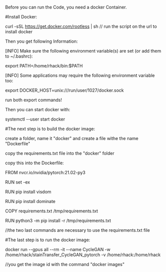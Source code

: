 Before you can run the Code, you need a docker Container.

#Install Docker:

curl -sSL https://get.docker.com/rootless | sh    // run the script on the url to install docker

Then you get following Information:

[INFO] Make sure the following environment variable(s) are set (or add them to ~/.bashrc):

export PATH=/home/rhack/bin:$PATH

[INFO] Some applications may require the following environment variable too:

export DOCKER_HOST=unix:///run/user/1027/docker.sock

run both export commands!

Then you can start docker with:

systemctl --user start docker

#The next step is to build the docker image:

create a folder, name it "docker" and create a file withe the name "Dockerfile"

copy the requirements.txt file into the "docker" folder

copy this into the Dockerfile:

FROM nvcr.io/nvidia/pytorch:21.02-py3


RUN set -ex

RUN pip install visdom

RUN pip install dominate

COPY requirements.txt /tmp/requirements.txt

RUN python3 -m pip install -r /tmp/requirements.txt

//the two last commands are necessary to use the requirements.txt file

#The last step is to run the docker image:

docker run --gpus all --rm -it --name CycleGAN -w /home/rhack/stainTransfer_CycleGAN_pytorch -v /home/rhack:/home/rhack <image ID>

//you get the image id with the command "docker images"

